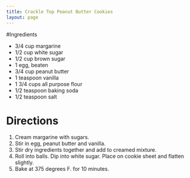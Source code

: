 ```yaml
---
title: Crackle Top Peanut Butter Cookies
layout: page
---
```


#Ingredients

* 3/4 cup margarine
* 1/2 cup white sugar
* 1/2 cup brown sugar
* 1 egg, beaten
* 3/4 cup peanut butter
* 1 teaspoon vanilla
* 1 3/4 cups all purpose flour
* 1/2 teaspoon baking soda
* 1/2 teaspoon salt

# Directions

1. Cream margarine with sugars.
1. Stir in egg, peanut butter and vanilla.
1. Stir dry ingredients together and add to creamed mixture.
1. Roll into balls. Dip into white sugar. Place on cookie sheet and flatten slightly.
1. Bake at 375 degrees F. for 10 minutes.
